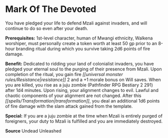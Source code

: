 ﻿---
cssclass: [feats]

---
# Mark Of The Devoted

You have pledged your life to defend Mzali against invaders, and will continue to do so even after your death.

**Prerequisites:** 1st-level character, human of Mwangi ethnicity, Walkena worshiper, must personally create a token worth at least 50 gp prior to an 8-hour branding ritual during which you survive taking 2d6 points of fire damage.

**Benefit:** Dedicated to ridding your land of colonialist invaders, you have pledged your eternal soul to the purging of their presence from Mzali. Upon completion of the ritual, you gain fire _[[universal monster rules/Resistance|resistance]]_ 2 and a +1 morale bonus on Will saves. When you are killed, you rise as a juju zombie (Pathfinder RPG Bestiary 2 291) after 1d4 minutes. Upon rising, your alignment changes to evil. Lawful and chaotic components of your alignment are not changed. After this _[[spells/Transformation|transformation]]_, you deal an additional 1d6 points of fire damage with the slam attack gained from the template.

**Special:** If you are a juju zombie at the time when Mzali is entirely purged of foreigners, your duty to Mzali is fulfilled and you are immediately destroyed.

**Source** Undead Unleashed
